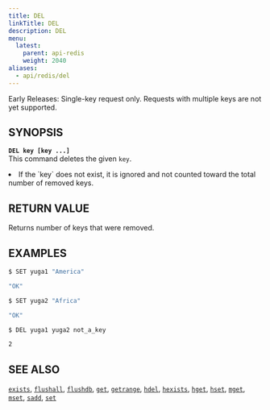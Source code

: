 ```yaml
---
title: DEL
linkTitle: DEL
description: DEL
menu:
  latest:
    parent: api-redis
    weight: 2040
aliases:
  - api/redis/del
---
```

Early Releases: Single-key request only. Requests with multiple keys are not yet supported.

## SYNOPSIS
<b>`DEL key [key ...]`</b><br>
This command deletes the given `key`.

<li>If the `key` does not exist, it is ignored and not counted toward the total number of removed keys.</li>

## RETURN VALUE
Returns number of keys that were removed.

## EXAMPLES
```{.sh .copy .separator-dollar}
$ SET yuga1 "America"
```
```sh
"OK"
```
```{.sh .copy .separator-dollar}
$ SET yuga2 "Africa"
```
```sh
"OK"
```
```{.sh .copy .separator-dollar}
$ DEL yuga1 yuga2 not_a_key
```
```sh
2
```

## SEE ALSO
[`exists`](../exists/), [`flushall`](../flushall/), [`flushdb`](../flushdb/), [`get`](../get/), [`getrange`](../getrange/), [`hdel`](../hdel/), [`hexists`](../hexists/), [`hget`](../hget/), [`hset`](../hset/), [`mget`](../mget/), [`mset`](../mset/), [`sadd`](../sadd/), [`set`](../set/)
